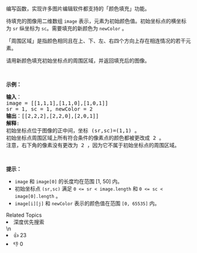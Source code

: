 <p>编写函数，实现许多图片编辑软件都支持的「颜色填充」功能。</p>

<p>待填充的图像用二维数组 <code>image</code> 表示，元素为初始颜色值。初始坐标点的横坐标为 <code>sr</code> 纵坐标为 <code>sc</code>。需要填充的新颜色为 <code>newColor</code> 。</p>

<p>「周围区域」是指颜色相同且在上、下、左、右四个方向上存在相连情况的若干元素。</p>

<p>请用新颜色填充初始坐标点的周围区域，并返回填充后的图像。</p>

<p>&nbsp;</p>

<p><strong>示例：</strong></p>

<pre><strong>输入</strong>：
image = [[1,1,1],[1,1,0],[1,0,1]] 
sr = 1, sc = 1, newColor = 2
<strong>输出</strong>：[[2,2,2],[2,2,0],[2,0,1]]
<strong>解释</strong>: 
初始坐标点位于图像的正中间，坐标 (sr,sc)=(1,1) 。
初始坐标点周围区域上所有符合条件的像素点的颜色都被更改成 2 。
注意，右下角的像素没有更改为 2 ，因为它不属于初始坐标点的周围区域。
</pre>

<p>&nbsp;</p>

<p><strong>提示：</strong></p>

<ul>
	<li><code>image</code> 和&nbsp;<code>image[0]</code>&nbsp;的长度均在范围&nbsp;[1, 50] 内。</li>
	<li>初始坐标点 <code>(sr,sc)</code> 满足&nbsp;<code>0 &lt;= sr &lt; image.length</code> 和&nbsp;<code>0 &lt;= sc &lt; image[0].length</code> 。</li>
	<li><code>image[i][j]</code> 和&nbsp;<code>newColor</code>&nbsp;表示的颜色值在范围&nbsp;<code>[0, 65535]</code> 内。</li>
</ul>
<div><div>Related Topics</div><div><li>深度优先搜索</li></div></div>\n<div><li>👍 23</li><li>👎 0</li></div>